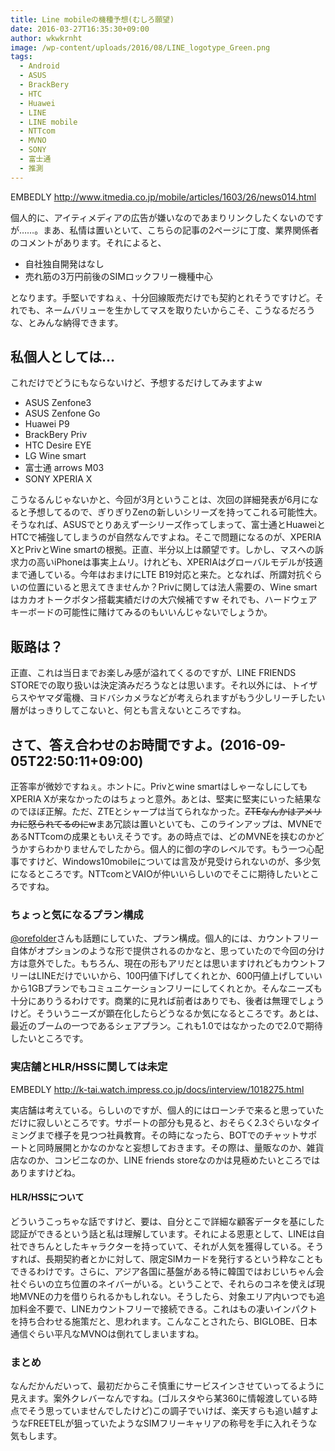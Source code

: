 ```yaml
---
title: Line mobileの機種予想(むしろ願望)
date: 2016-03-27T16:35:30+09:00
author: wkwkrnht
image: /wp-content/uploads/2016/08/LINE_logotype_Green.png
tags:
  - Android
  - ASUS
  - BrackBery
  - HTC
  - Huawei
  - LINE
  - LINE mobile
  - NTTcom
  - MVNO
  - SONY
  - 富士通
  - 推測
---
```

EMBEDLY http://www.itmedia.co.jp/mobile/articles/1603/26/news014.html

個人的に、アイティメディアの広告が嫌いなのであまりリンクしたくないのですが……。まあ、私情は置いといて、こちらの記事の2ページに丁度、業界関係者のコメントがあります。それによると、

  * 自社独自開発はなし
  * 売れ筋の3万円前後のSIMロックフリー機種中心

となります。手堅いですねぇ、十分回線販売だけでも契約とれそうですけど。それでも、ネームバリューを生かしてマスを取りたいからこそ、こうなるだろうな、とみんな納得できます。

## 私個人としては…

これだけでどうにもならないけど、予想するだけしてみますよw

  * ASUS Zenfone3
  * ASUS Zenfone Go
  * Huawei P9
  * BrackBery Priv
  * HTC Desire EYE
  * LG Wine smart
  * 富士通 arrows M03
  * SONY XPERIA X

こうなるんじゃないかと、今回が3月ということは、次回の詳細発表が6月になると予想してるので、ぎりぎりZenの新しいシリーズを持ってこれる可能性大。そうなれば、ASUSでとりあえず一シリーズ作ってしまって、富士通とHuaweiとHTCで補強してしまうのが自然なんですよね。そこで問題になるのが、XPERIA XとPrivとWine smartの根拠。正直、半分以上は願望です。しかし、マスへの訴求力の高いiPhoneは事実上ムリ。けれども、XPERIAはグローバルモデルが技適まで通している。今年はおまけにLTE B19対応と来た。となれば、所謂対抗ぐらいの位置にいると思えてきませんか？Privに関しては法人需要の、Wine smartはカカオトークボタン搭載実績だけの大穴候補ですw それでも、ハードウェアキーボードの可能性に賭けてみるのもいいんじゃないでしょうか。

## 販路は？

正直、これは当日までお楽しみ感が溢れてくるのですが、LINE FRIENDS STOREでの取り扱いは決定済みだろうなとは思います。それ以外には、トイザらスやヤマダ電機、ヨドバシカメラなどが考えられますがもう少しリーチしたい層がはっきりしてこないと、何とも言えないところですね。

## さて、答え合わせのお時間ですよ。(2016-09-05T22:50:11+09:00)

正答率が微妙ですねぇ。ホントに。Privとwine smartはしゃーなしにしてもXPERIA Xが来なかったのはちょっと意外。あとは、堅実に堅実にいった結果なのでほぼ正解。ただ、ZTEとシャープは当てられなかった。<del datetime="2016-09-05T13:01:01+00:00">ZTEなんかはアメリカに怒られてるのにw</del>まあ冗談は置いといても、このラインアップは、MVNEであるNTTcomの成果ともいえそうです。あの時点では、どのMVNEを挟むのかどうかすらわかりませんでしたから。個人的に御の字のレベルです。もう一つ心配事ですけど、Windows10mobileについては言及が見受けられないのが、多少気になるところです。NTTcomとVAIOが仲いいらしいのでそこに期待したいところですね。

### ちょっと気になるプラン構成

<a href="http://twitter.com/orefolder" target="_blank" rel="noopener nofollow">@orefolder</a>さんも話題にしていた、プラン構成。個人的には、カウントフリー自体がオプションのような形で提供されるのかなと、思っていたので今回の分け方は意外でした。もちろん、現在の形もアリだとは思いますけれどもカウントフリーはLINEだけでいいから、100円値下げしてくれとか、600円値上げしていいから1GBプランでもコミュニケーションフリーにしてくれとか。そんなニーズも十分にありうるわけです。商業的に見れば前者はありでも、後者は無理でしょうけど。そういうニーズが顕在化したらどうなるか気になるところです。あとは、最近のブームの一つであるシェアプラン。これも1.0ではなかったので2.0で期待したいところです。

### 実店舗とHLR/HSSに関しては未定

EMBEDLY http://k-tai.watch.impress.co.jp/docs/interview/1018275.html

実店舗は考えている。らしいのですが、個人的にはローンチで来ると思っていただけに寂しいところです。サポートの部分も見ると、おそらく2.3ぐらいなタイミングまで様子を見つつ社員教育。その時になったら、BOTでのチャットサポートと同時展開とかなのかなと妄想しておきます。その際は、量販なのか、雑貨店なのか、コンビニなのか、LINE friends storeなのかは見極めたいところではありますけどね。

#### HLR/HSSについて

どういうこっちゃな話ですけど、要は、自分とこで詳細な顧客データを基にした認証ができるという話と私は理解しています。それによる恩恵として、LINEは自社できちんとしたキャラクターを持っていて、それが人気を獲得している。そうすれば、長期契約者とかに対して、限定SIMカードを発行するという粋なこともできるわけです。さらに、アジア各国に基盤がある特に韓国ではおじいちゃん会社ぐらいの立ち位置のネイバーがいる。ということで、それらのコネを使えば現地MVNEの力を借りられるかもしれない。そうしたら、対象エリア内いつでも追加料金不要で、LINEカウントフリーで接続できる。これはもの凄いインパクトを持ち合わせる施策だと、思われます。こんなことされたら、BIGLOBE、日本通信ぐらい平凡なMVNOは倒れてしまいますね。

### まとめ

なんだかんだいって、最初だからこそ慎重にサービスインさせていってるように見えます。案外クレバーなんですね。(ゴルスタやら某360に情報渡している時点でそう思っていませんでしたけど)この調子でいけば、楽天すらも追い越すようなFREETELが狙っていたようなSIMフリーキャリアの称号を手に入れそうな気もします。